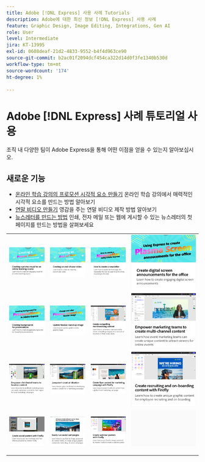 ```yaml
---
title: Adobe [!DNL Express] 사용 사례 Tutorials
description: Adobe에 대한 최신 정보 [!DNL Express] 사용 사례
feature: Graphic Design, Image Editing, Integrations, Gen AI
role: User
level: Intermediate
jira: KT-13995
exl-id: 0608deaf-21d2-4833-9552-b4f4d963ce90
source-git-commit: b2ac01f2094dcf454ca322d14d0f3fe1340b530d
workflow-type: tm+mt
source-wordcount: '174'
ht-degree: 1%

---
```


# Adobe [!DNL Express] 사례 튜토리얼 사용

조직 내 다양한 팀이 Adobe Express을 통해 어떤 이점을 얻을 수 있는지 알아보십시오.

## 새로운 기능

* [온라인 학습 강의의 프로모션 시각적 요소 만들기](promo-visual.md)
온라인 학습 강의에서 매력적인 시각적 요소를 만드는 방법 알아보기
* [연말 비디오 만들기](end-of-year-video.md)
영감을 주는 연말 비디오 제작 방법 알아보기
* [뉴스레터를 만드는 방법](newsletter.md)
인쇄, 전자 메일 또는 웹에 게시할 수 있는 뉴스레터의 첫 페이지를 만드는 방법을 살펴보세요

<table style="table-layout:fixed">
<tr>
   <td>
      <a href="promo-visual.md">
         <img alt="온라인 학습 강의의 프로모션 시각적 요소 만들기" src="assets/promo-visual.png" />
      </a>
   </td>
   <td>
      <a href="end-of-year-video.md">
         <img alt="연말 비디오 만들기" src="assets/eoy-video.png" />
      </a>
   </td>
   <td>
      <a href="newsletter.md">
         <img alt="뉴스레터를 만드는 방법" src="assets/create-newsletter.png" />
      </a>
   </td>
   <td>
      <a href="create-digital-screens.md">
         <img alt="사무실에 대한 디지털 화면 공지 만들기" src="assets/screen-announcements.png" />
      </a>
   </td>
</tr>
<tr>
   <td>
      <a href="create-backgrounds.md">
         <img alt="프레젠테이션 배경 만들기" src="assets/backgrounds-presentations.png" />
      </a>
   </td>
   <td>
      <a href="update-image.md">
         <img alt="금융 라운드 업 이미지 업데이트" src="assets/finance-image.png" />
      </a>
   </td>
   <td>
      <a href="compelling-merchandise.md">
         <img alt="매력적인 머천다이징 콘텐츠 제작" src="assets/merchandise.png" />
      </a>
   </td>
   <td>
      <a href="multi-channel-marketing-content.md">
         <img alt="마케팅 팀이 다중 채널 콘텐츠를 제작할 수 있도록 지원" src="assets/multi-channel.png" />
      </a>
   </td>
</tr>
<tr>
   <td>
      <a href="localized-marketing-content.md">
         <img alt="분산된 팀이 콘텐츠를 지역화할 수 있도록 지원" src="assets/marketing-regional-content.png" />
      </a>
   </td>
   <td>
      <a href="jumpstart-ideation.md">
         <img alt="빠른 시작 크리에이티브 아이디어" src="assets/marketing-ideation.png" />
      </a>
   </td>
   <td>
      <a href="create-local-marketing.md">
         <img alt="Firefly을 사용하여 마케팅 캠페인용 전단지 콘텐츠 만들기" src="assets/local-marketing.png" />
      </a>
   </td>
   <td>
      <a href="create-on-boarding.md">
         <img alt="Firefly을 사용하여 채용 및 선적 콘텐츠 만들기" src="assets/on-boarding.png" />
      </a>
   </td>
</tr>
<tr>
   <td>
      <a href="create-social-posters.md">
         <img alt="Firefly으로 소셜 포스터 만들기" src="assets/social-firefly.png" />
      </a>
   </td>
   <td>
      <a href="create-blog-graphics.md">
         <img alt="Firefly을 사용하여 블로그 그래픽 콘텐츠 만들기" src="assets/blog-graphic.png" />
      </a>
   </td>
   <td>
      <a href="create-webinar-poster.md">
         <img alt="Firefly으로 웨비나 포스터 만들기" src="assets/webinar-poster.png" />
      </a>
   </td>
   <td>
      <img alt="스페이서" src="../assets/Gray_thumbnail.png" />
      <div>
      <br>
   </td>
</tr>
</table>
